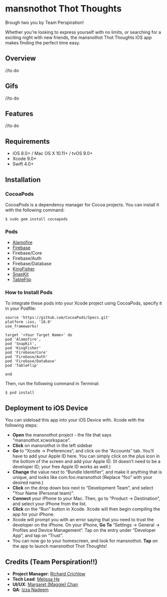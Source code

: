 # mansnothot Thot Thoughts
Brough two you by Team Perspiration!

Whether you're looking to express yourself with no limits, or searching for a exciting night with new friends, the mansnothot Thot Thoughts iOS app makes finding the perfect time easy.

## Overview
//to do

## Gifs
//to do

## Features
//to do

## Requirements
- iOS 8.0+ / Mac OS X 10.11+ / tvOS 9.0+
- Xcode 9.0+
- Swift 4.0+

## Installation

### CocoaPods
CocoaPods is a dependency manager for Cocoa projects. You can install it with the following command:

`$ sudo gem install cocoapods`

### Pods
- [Alamofire](https://github.com/Alamofire/Alamofire)
- [Firebase](https://firebase.google.com)
- Firebase/Core
- Firebase/Auth
- Firebase/Database
- [KingFisher](https://github.com/onevcat/Kingfisher)
- [SnapKit](http://snapkit.io/docs)
- [TableFlip](https://github.com/mergesort/TableFlip)

### How to Install Pods
To integrate these pods into your Xcode project using CocoaPods, specify it in your Podfile:

```
source 'https://github.com/CocoaPods/Specs.git'
platform :ios, '10.0'
use_frameworks!

target '<Your Target Name>' do
pod 'Alamofire',
pod 'SnapKit',
pod 'KingFisher'
pod 'Firebase/Core'
pod 'Firebase/Auth'
pod 'Firebase/Database'
pod 'TableFlip'

end
```

Then, run the following command in Terminal:

`$ pod install`


## Deployment to iOS Device
You can sideload this app into your iOS Device with. Xcode with the following steps:
- **Open** the mansnothot project - the file that says "mansnothot.xcworkspace".
- **Click** on mansnothot in the left sidebar
- **Go** to “Xcode -> Preferences“, and click on the “Accounts” tab. You’ll have to add your Apple ID here. You can simply click on the plus icon in the bottom of the screen and add your Apple ID. (It doesn’t need to be a developer ID; your free Apple ID works as well.)
- **Change** the value next to “Bundle Identifier“, and make it anything that is unique, and looks like com.foo.mansnothot (Replace “foo” with your desired name.)
- **Click** on the drop down box next to “Development Team”, and select "Your Name (Personal team)".
- **Connect** your iPhone to your Mac. Then, go to “Product -> Destination“, and select your iPhone from the list.
- **Click** on the “Run” button in Xcode. Xcode will then begin compiling the app for your iPhone.
- Xcode will prompt you with an error saying that you need to trust the developer on the iPhone. On your iPhone, **Go To** “Settings -> General -> Profiles and Device Management“. Tap on the entry under “Developer App”, and tap on “Trust”.
- You can now go to your homescreen, and look for mansnothot. **Tap** on the app to launch mansnothot Thot Thoughts!

## Credits (Team Perspiration!!)
- **Project Manager**: [Richard Crichlow](www.github.com "Github")
- **Tech Lead**: [Melissa He](https://github.com/melissahe "Github")
- **UI/UX**: [Margaret (Maggie) Chan](https://github.com/margarethchan "Github")
- **QA**: [Izza Nadeem](https://github.com/IzzaNadeem "Github")

